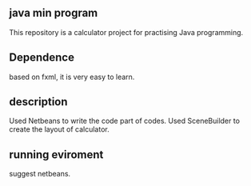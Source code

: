 ## java min program

This repository is a calculator project for practising Java programming. 

## Dependence

based on fxml, it is very easy to learn.

## description

Used Netbeans to write the code part of codes.
Used SceneBuilder to create the layout of calculator.

## running eviroment

suggest netbeans.
